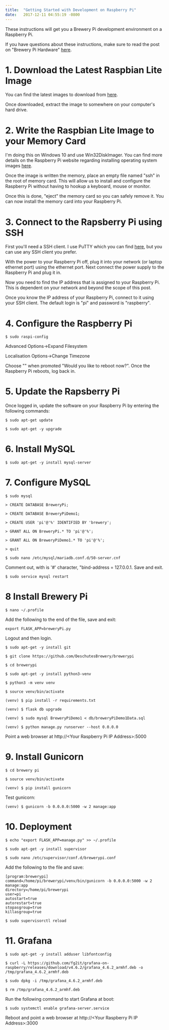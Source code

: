 ```yaml
---
title:  "Getting Started with Development on Raspberry Pi"
date:   2017-12-11 04:55:19 -0800
---
```

These instructions will get you a Brewery Pi development environment on a Raspberry Pi.

If you have questions about these instructions, make sure to read the post on "Brewery Pi Hardware" [here](http://brewerypi.com/2017/12/02/brewery-pi-hardware.html).

# 1. Download the Latest Raspbian Lite Image

You can find the latest images to download from [here](https://www.raspberrypi.org/downloads/raspbian/).

Once downloaded, extract the image to somewhere on your computer's hard drive.

# 2. Write the Raspbian Lite Image to your Memory Card

I'm doing this on Windows 10 and use Win32DiskImager. You can find more details on the Raspberry Pi website regarding installing operating system images [here](https://www.raspberrypi.org/documentation/installation/installing-images/README.md).

Once the image is written the memory, place an empty file named "ssh" in the root of memory card. This will allow us to install and configure the Raspberry Pi without having to hookup a keyboard, mouse or monitor.

Once this is done, "eject" the memory card so you can safely remove it. You can now install the memory card into your Raspberry Pi.

# 3. Connect to the Rapsberry Pi using SSH

First you'll need a SSH client. I use PuTTY which you can find [here](http://www.putty.org/), but you can use any SSH client you prefer.

With the power to your Raspberry Pi off, plug it into your network (or laptop ethernet port) using the ethernet port. Next connect the power supply to the Raspberry Pi and plug it in.

Now you need to find the IP address that is assigned to your Raspberry Pi. This is dependent on your network and beyond the scope of this post.

Once you know the IP address of your Raspberry Pi, connect to it using your SSH client. The default login is "pi" and password is "raspberry".

# 4. Configure the Raspberry Pi

`$ sudo raspi-config`

Advanced Options->Expand Filesystem

Localisation Options->Change Timezone

Choose "<Yes>" when promoted "Would you like to reboot now?". Once the Raspberry Pi reboots, log back in.

# 5. Update the Rapsberry Pi

Once logged in, update the software on your Raspberry Pi by entering the following commands: 

`$ sudo apt-get update`

`$ sudo apt-get -y upgrade`

# 6. Install MySQL

`$ sudo apt-get -y install mysql-server`

# 7. Configure MySQL

`$ sudo mysql`

`> CREATE DATABASE BreweryPi;`

`> CREATE DATABASE BreweryPiDemo1;`

`> CREATE USER 'pi'@'%' IDENTIFIED BY 'brewery';`

`> GRANT ALL ON BreweryPi.* TO 'pi'@'%';`

`> GRANT ALL ON BreweryPiDemo1.* TO 'pi'@'%';`

`> quit`

`$ sudo nano /etc/mysql/mariadb.conf.d/50-server.cnf`

Comment out, with is '#' character, "bind-address = 127.0.0.1. Save and exit.

`$ sudo service mysql restart`

# 8 Install Brewery Pi

`$ nano ~/.profile`

Add the following to the end of the file, save and exit:

```
export FLASK_APP=breweryPi.py
```

Logout and then login.

`$ sudo apt-get -y install git`

`$ git clone https://github.com/DeschutesBrewery/brewerypi`

`$ cd brewerypi`

`$ sudo apt-get -y install python3-venv`

`$ python3 -m venv venv`

`$ source venv/bin/activate`

`(venv) $ pip install -r requirements.txt`

`(venv) $ flask db upgrade`

`(venv) $ sudo mysql BreweryPiDemo1 < db/breweryPiDemo1Data.sql`

`(venv) $ python manage.py runserver --host 0.0.0.0`

Point a web browser at http://\<Your Raspberry Pi IP Address>:5000

# 9. Install Gunicorn

`$ cd brewery pi`

`$ source venv/bin/activate`

`(venv) $ pip install gunicorn`

Test gunicorn:

`(venv) $ gunicorn -b 0.0.0.0:5000 -w 2 manage:app`

# 10. Deployment

`$ echo "export FLASK_APP=manage.py" >> ~/.profile`

`$ sudo apt-get -y install supervisor`

`$ sudo nano /etc/supervisor/conf.d/brewerypi.conf`

Add the following to the file and save:

```
[program:brewerypi]
command=/home/pi/brewerypi/venv/bin/gunicorn -b 0.0.0.0:5000 -w 2 manage:app
directory=/home/pi/brewerypi
user=pi
autostart=true
autorestart=true
stopasgroup=true
killasgroup=true
```

`$ sudo supervisorctl reload`

# 11. Grafana

`$ sudo apt-get -y install adduser libfontconfig`

`$ curl -L https://github.com/fg2it/grafana-on-raspberry/releases/download/v4.6.2/grafana_4.6.2_armhf.deb -o /tmp/grafana_4.6.2_armhf.deb`

`$ sudo dpkg -i /tmp/grafana_4.6.2_armhf.deb`

`$ rm /tmp/grafana_4.6.2_armhf.deb`

Run the following command to start Grafana at boot:

`$ sudo systemctl enable grafana-server.service`

Reboot and point a web browser at http://\<Your Raspberry Pi IP Address>:3000
